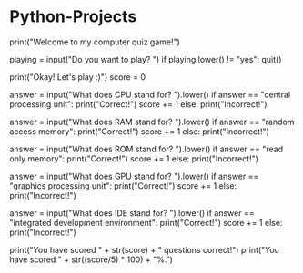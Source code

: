 # Python-Projects
print("Welcome to my computer quiz game!")

playing = input("Do you want to play? ")
if playing.lower() != "yes":
    quit()

print("Okay! Let's play :)")
score = 0

answer = input("What does CPU stand for? ").lower()
if answer == "central processing unit":
    print("Correct!")
    score += 1
else:
    print("Incorrect!")

answer = input("What does RAM stand for? ").lower()
if answer == "random access memory":
    print("Correct!")
    score += 1
else:
    print("Incorrect!")

answer = input("What does ROM stand for? ").lower()
if answer == "read only memory":
    print("Correct!")
    score += 1
else:
    print("Incorrect!")

answer = input("What does GPU stand for? ").lower()
if answer == "graphics processing unit":
    print("Correct!")
    score += 1
else:
    print("Incorrect!")

answer = input("What does IDE stand for? ").lower()
if answer == "integrated development environment":
    print("Correct!")
    score += 1
else:
    print("Incorrect!")

print("You have scored " + str(score) + " questions correct!")
print("You have scored " + str((score/5) * 100) + "%.")
